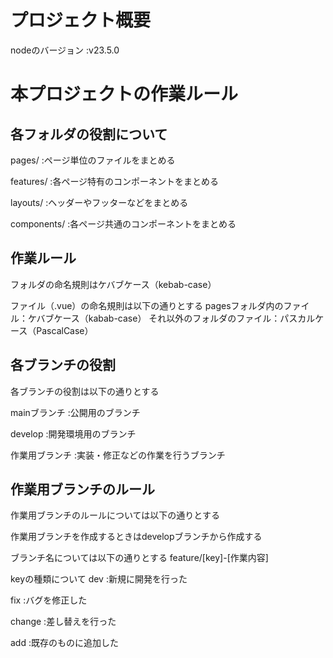 # プロジェクト概要
nodeのバージョン
:v23.5.0

# 本プロジェクトの作業ルール

## 各フォルダの役割について

pages/
:ページ単位のファイルをまとめる

features/
:各ページ特有のコンポーネントをまとめる

layouts/
:ヘッダーやフッターなどをまとめる

components/
:各ページ共通のコンポーネントをまとめる

## 作業ルール

フォルダの命名規則はケバブケース（kebab-case）

ファイル（.vue）の命名規則は以下の通りとする
pagesフォルダ内のファイル：ケバブケース（kabab-case）
それ以外のフォルダのファイル：パスカルケース（PascalCase）

## 各ブランチの役割

各ブランチの役割は以下の通りとする

mainブランチ
:公開用のブランチ

develop
:開発環境用のブランチ

作業用ブランチ
:実装・修正などの作業を行うブランチ

## 作業用ブランチのルール

作業用ブランチのルールについては以下の通りとする

作業用ブランチを作成するときはdevelopブランチから作成する

ブランチ名については以下の通りとする
feature/[key]-[作業内容]

keyの種類について
dev
:新規に開発を行った

fix
:バグを修正した

change
:差し替えを行った

add
:既存のものに追加した

